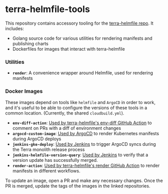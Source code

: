 # terra-helmfile-tools

This repository contains accessory tooling for the [terra-helmfile repo](https://github.com/broadinstitute/terra-helmfile). It includes:
* Golang source code for various utilities for rendering manifests and publishing charts
* Dockerfiles for images that interact with terra-helmfile

### Utilities

* **`render`**: A convenience wrapper around Helmfile, used for rendering manifests

### Docker Images

These images depend on tools like `helmfile` and `ArgoCD` in order to work, and it's useful to be able to configure the versions of these tools in a common location. (Currently, the shared `cloudbuild.yml`).

* **`env-diff-action`**: [Used by terra-helmfile's env-diff GitHub Action](https://github.com/broadinstitute/terra-helmfile/blob/master/.github/actions/env-diff/action.yml) to comment on PRs with a diff of environment changes
* **`argocd-custom-image`**: [Used by ArgoCD](https://github.com/broadinstitute/terra-helm-definitions/search?q=argocd-custom) to render Kubernetes manifests during ArgoCD deploys
* **`jenkins-gke-deploy`**: [Used by Jenkins](https://github.com/broadinstitute/dsp-jenkins/search?q=jenkins-terra-gke-deploy) to trigger ArgoCD syncs during the Terra monolith release process
* **`jenkins-helmfile-version-query`**: [Used by Jenkins](https://fc-jenkins.dsp-techops.broadinstitute.org/job/gke-service-update/) to verify that a version update has successfully merged.
* **`render-action`**: [Used by terra-helmfile's render GitHub Action](https://github.com/broadinstitute/terra-helmfile/tree/master/.github/actions/render-action) to render manifests in different workflows.

To update an image, open a PR and make any necessary changes. Once the PR is merged, update the tags of the images in the linked repositories.
